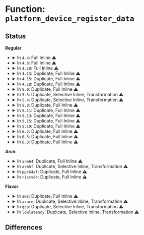 # Function: <code>platform_device_register_data</code>

## Status
<b>Regular</b>
<ul>
<li>
<details>
<summary>In <code>4.4</code>: Full Inline ⚠️</summary>

**Collision:** Unique Static

**Inline:** Full

**Transformation:** False

**Instances:**

```
In drivers/mfd/adp5520.c (ffffffff81593305)
Location: include/linux/platform_device.h:159
Inline: True
Inline callers:
  - drivers/mfd/adp5520.c:adp5520_probe
  - drivers/mfd/adp5520.c:adp5520_probe
  - drivers/mfd/adp5520.c:adp5520_probe
  - drivers/mfd/adp5520.c:adp5520_probe
```
</details>
</li>
<li>
<details>
<summary>In <code>4.8</code>: Full Inline ⚠️</summary>

**Collision:** Unique Static

**Inline:** Full

**Transformation:** False

**Instances:**

```
In drivers/mfd/adp5520.c (ffffffff815e8145)
Location: include/linux/platform_device.h:160
Inline: True
Inline callers:
  - drivers/mfd/adp5520.c:adp5520_probe
  - drivers/mfd/adp5520.c:adp5520_probe
  - drivers/mfd/adp5520.c:adp5520_probe
  - drivers/mfd/adp5520.c:adp5520_probe
```
</details>
</li>
<li>
<details>
<summary>In <code>4.10</code>: Full Inline ⚠️</summary>

**Collision:** Unique Static

**Inline:** Full

**Transformation:** False

**Instances:**

```
In drivers/mfd/adp5520.c (ffffffff81614f55)
Location: include/linux/platform_device.h:160
Inline: True
Inline callers:
  - drivers/mfd/adp5520.c:adp5520_probe
  - drivers/mfd/adp5520.c:adp5520_probe
  - drivers/mfd/adp5520.c:adp5520_probe
  - drivers/mfd/adp5520.c:adp5520_probe
```
</details>
</li>
<li>
<details>
<summary>In <code>4.13</code>: Duplicate, Full Inline ⚠️</summary>

**Collision:** Static Duplication

**Inline:** Full

**Transformation:** False

**Instances:**

```
In drivers/mfd/adp5520.c (ffffffff81628f45)
Location: include/linux/platform_device.h:160
Inline: True
Inline callers:
  - drivers/mfd/adp5520.c:adp5520_probe
  - drivers/mfd/adp5520.c:adp5520_probe
  - drivers/mfd/adp5520.c:adp5520_probe
  - drivers/mfd/adp5520.c:adp5520_probe
```
```
In drivers/platform/x86/pmc_atom.c (ffffffff82106a1d)
Location: include/linux/platform_device.h:160
Inline: True
Inline callers:
  - drivers/platform/x86/pmc_atom.c:pmc_atom_init
```
</details>
</li>
<li>
<details>
<summary>In <code>4.15</code>: Duplicate, Full Inline ⚠️</summary>

**Collision:** Static Duplication

**Inline:** Full

**Transformation:** False

**Instances:**

```
In drivers/mfd/adp5520.c (ffffffff8169185b)
Location: include/linux/platform_device.h:160
Inline: True
Inline callers:
  - drivers/mfd/adp5520.c:adp5520_probe
  - drivers/mfd/adp5520.c:adp5520_probe
  - drivers/mfd/adp5520.c:adp5520_probe
  - drivers/mfd/adp5520.c:adp5520_probe
```
```
In drivers/platform/x86/pmc_atom.c (ffffffff8271037a)
Location: include/linux/platform_device.h:160
Inline: True
Inline callers:
  - drivers/platform/x86/pmc_atom.c:pmc_atom_init
```
</details>
</li>
<li>
<details>
<summary>In <code>4.18</code>: Duplicate, Full Inline ⚠️</summary>

**Collision:** Static Duplication

**Inline:** Full

**Transformation:** False

**Instances:**

```
In drivers/acpi/acpi_apd.c (ffffffff815810dc)
Location: include/linux/platform_device.h:160
Inline: True
Inline callers:
  - drivers/acpi/acpi_apd.c:st_misc_setup
```
```
In drivers/mfd/adp5520.c (ffffffff816cd991)
Location: include/linux/platform_device.h:160
Inline: True
Inline callers:
  - drivers/mfd/adp5520.c:adp5520_probe
  - drivers/mfd/adp5520.c:adp5520_probe
  - drivers/mfd/adp5520.c:adp5520_probe
  - drivers/mfd/adp5520.c:adp5520_probe
```
```
In drivers/platform/x86/pmc_atom.c (ffffffff8273a618)
Location: include/linux/platform_device.h:160
Inline: True
Inline callers:
  - drivers/platform/x86/pmc_atom.c:pmc_atom_init
```
</details>
</li>
<li>
<details>
<summary>In <code>5.0</code>: Duplicate, Full Inline ⚠️</summary>

**Collision:** Static Duplication

**Inline:** Full

**Transformation:** False

**Instances:**

```
In drivers/acpi/acpi_apd.c (ffffffff8159927c)
Location: include/linux/platform_device.h:161
Inline: True
Inline callers:
  - drivers/acpi/acpi_apd.c:st_misc_setup
```
```
In drivers/mfd/adp5520.c (ffffffff816eef51)
Location: include/linux/platform_device.h:161
Inline: True
Inline callers:
  - drivers/mfd/adp5520.c:adp5520_probe
  - drivers/mfd/adp5520.c:adp5520_probe
  - drivers/mfd/adp5520.c:adp5520_probe
  - drivers/mfd/adp5520.c:adp5520_probe
```
```
In drivers/platform/x86/pmc_atom.c (ffffffff828f45f9)
Location: include/linux/platform_device.h:161
Inline: True
Inline callers:
  - drivers/platform/x86/pmc_atom.c:pmc_atom_init
```
</details>
</li>
<li>
<details>
<summary>In <code>5.3</code>: Duplicate, Selective Inline, Transformation ⚠️</summary>

**Collision:** Static Duplication

**Inline:** Selective

**Transformation:** True

**Instances:**

```
In drivers/acpi/acpi_apd.c (ffffffff815ca620)
Location: include/linux/platform_device.h:164
Inline: True
Direct callers:
  - drivers/acpi/acpi_apd.c:st_misc_setup
```
```
In drivers/mfd/adp5520.c (ffffffff817285e5)
Location: include/linux/platform_device.h:164
Inline: True
Inline callers:
  - drivers/mfd/adp5520.c:adp5520_probe
  - drivers/mfd/adp5520.c:adp5520_probe
  - drivers/mfd/adp5520.c:adp5520_probe
  - drivers/mfd/adp5520.c:adp5520_probe
```
```
In drivers/platform/x86/pmc_atom.c (ffffffff8290fec1)
Location: include/linux/platform_device.h:164
Inline: True
Inline callers:
  - drivers/platform/x86/pmc_atom.c:pmc_atom_init
```
**Symbols:**

```
ffffffff815ca620-ffffffff815ca684: platform_device_register_data.constprop.0 (STB_LOCAL)
```
</details>
</li>
<li>
<details>
<summary>In <code>5.4</code>: Duplicate, Selective Inline, Transformation ⚠️</summary>

**Collision:** Static Duplication

**Inline:** Selective

**Transformation:** True

**Instances:**

```
In kernel/time/alarmtimer.c (ffffffff8113f844)
Location: include/linux/platform_device.h:170
Inline: True
Inline callers:
  - kernel/time/alarmtimer.c:alarmtimer_rtc_add_device
```
```
In drivers/acpi/acpi_apd.c (ffffffff815eb830)
Location: include/linux/platform_device.h:170
Inline: True
Direct callers:
  - drivers/acpi/acpi_apd.c:st_misc_setup
```
```
In drivers/mfd/adp5520.c (ffffffff8174c835)
Location: include/linux/platform_device.h:170
Inline: True
Inline callers:
  - drivers/mfd/adp5520.c:adp5520_probe
  - drivers/mfd/adp5520.c:adp5520_probe
  - drivers/mfd/adp5520.c:adp5520_probe
  - drivers/mfd/adp5520.c:adp5520_probe
```
```
In drivers/platform/x86/pmc_atom.c (ffffffff82919bd5)
Location: include/linux/platform_device.h:170
Inline: True
Inline callers:
  - drivers/platform/x86/pmc_atom.c:pmc_atom_init
```
**Symbols:**

```
ffffffff815eb830-ffffffff815eb894: platform_device_register_data.constprop.0 (STB_LOCAL)
```
</details>
</li>
<li>
<details>
<summary>In <code>5.8</code>: Duplicate, Full Inline ⚠️</summary>

**Collision:** Static Duplication

**Inline:** Full

**Transformation:** False

**Instances:**

```
In kernel/time/alarmtimer.c (ffffffff8114e372)
Location: include/linux/platform_device.h:180
Inline: True
Inline callers:
  - kernel/time/alarmtimer.c:alarmtimer_rtc_add_device
```
```
In drivers/acpi/acpi_apd.c (ffffffff81697390)
Location: include/linux/platform_device.h:180
Inline: True
Inline callers:
  - drivers/acpi/acpi_apd.c:st_misc_setup
```
```
In drivers/mfd/adp5520.c (ffffffff8180a886)
Location: include/linux/platform_device.h:180
Inline: True
Inline callers:
  - drivers/mfd/adp5520.c:adp5520_probe
  - drivers/mfd/adp5520.c:adp5520_probe
  - drivers/mfd/adp5520.c:adp5520_probe
  - drivers/mfd/adp5520.c:adp5520_probe
```
```
In drivers/platform/x86/pmc_atom.c (ffffffff819c5c6b)
Location: include/linux/platform_device.h:180
Inline: True
Inline callers:
  - drivers/platform/x86/pmc_atom.c:pmc_setup_clks
```
</details>
</li>
<li>
<details>
<summary>In <code>5.11</code>: Duplicate, Full Inline ⚠️</summary>

**Collision:** Static Duplication

**Inline:** Full

**Transformation:** False

**Instances:**

```
In kernel/time/alarmtimer.c (ffffffff8114a602)
Location: include/linux/platform_device.h:189
Inline: True
Inline callers:
  - kernel/time/alarmtimer.c:alarmtimer_rtc_add_device
```
```
In drivers/acpi/acpi_apd.c (ffffffff816b4400)
Location: include/linux/platform_device.h:189
Inline: True
Inline callers:
  - drivers/acpi/acpi_apd.c:fch_misc_setup
```
```
In drivers/mfd/adp5520.c (ffffffff8181a1b6)
Location: include/linux/platform_device.h:189
Inline: True
Inline callers:
  - drivers/mfd/adp5520.c:adp5520_probe
  - drivers/mfd/adp5520.c:adp5520_probe
  - drivers/mfd/adp5520.c:adp5520_probe
  - drivers/mfd/adp5520.c:adp5520_probe
```
```
In drivers/platform/x86/pmc_atom.c (ffffffff81c2d632)
Location: include/linux/platform_device.h:189
Inline: True
Inline callers:
  - drivers/platform/x86/pmc_atom.c:pmc_setup_clks
```
</details>
</li>
<li>
<details>
<summary>In <code>5.13</code>: Duplicate, Full Inline ⚠️</summary>

**Collision:** Static Duplication

**Inline:** Full

**Transformation:** False

**Instances:**

```
In kernel/time/alarmtimer.c (ffffffff8114babf)
Location: include/linux/platform_device.h:189
Inline: True
Inline callers:
  - kernel/time/alarmtimer.c:alarmtimer_rtc_add_device
```
```
In drivers/acpi/acpi_apd.c (ffffffff81696630)
Location: include/linux/platform_device.h:189
Inline: True
Inline callers:
  - drivers/acpi/acpi_apd.c:fch_misc_setup
```
```
In drivers/mfd/adp5520.c (ffffffff817fd8d6)
Location: include/linux/platform_device.h:189
Inline: True
Inline callers:
  - drivers/mfd/adp5520.c:adp5520_probe
  - drivers/mfd/adp5520.c:adp5520_probe
  - drivers/mfd/adp5520.c:adp5520_probe
  - drivers/mfd/adp5520.c:adp5520_probe
```
```
In drivers/platform/x86/pmc_atom.c (ffffffff81c1f9ca)
Location: include/linux/platform_device.h:189
Inline: True
```
</details>
</li>
<li>
<details>
<summary>In <code>5.15</code>: Duplicate, Full Inline ⚠️</summary>

**Collision:** Static Duplication

**Inline:** Full

**Transformation:** False

**Instances:**

```
In kernel/time/alarmtimer.c (ffffffff8116f7cf)
Location: include/linux/platform_device.h:186
Inline: True
Inline callers:
  - kernel/time/alarmtimer.c:alarmtimer_rtc_add_device
```
```
In drivers/acpi/acpi_apd.c (ffffffff8170c3d0)
Location: include/linux/platform_device.h:186
Inline: True
Inline callers:
  - drivers/acpi/acpi_apd.c:fch_misc_setup
```
```
In drivers/mfd/adp5520.c (ffffffff81887676)
Location: include/linux/platform_device.h:186
Inline: True
Inline callers:
  - drivers/mfd/adp5520.c:adp5520_probe
  - drivers/mfd/adp5520.c:adp5520_probe
  - drivers/mfd/adp5520.c:adp5520_probe
  - drivers/mfd/adp5520.c:adp5520_probe
```
```
In drivers/platform/x86/pmc_atom.c (ffffffff81d31246)
Location: include/linux/platform_device.h:186
Inline: True
```
</details>
</li>
<li>
<details>
<summary>In <code>5.19</code>: Duplicate, Full Inline ⚠️</summary>

**Collision:** Static Duplication

**Inline:** Full

**Transformation:** False

**Instances:**

```
In kernel/time/alarmtimer.c (ffffffff811a3d12)
Location: include/linux/platform_device.h:190
Inline: True
Inline callers:
  - kernel/time/alarmtimer.c:alarmtimer_rtc_add_device
```
```
In drivers/acpi/acpi_apd.c (ffffffff8183aa53)
Location: include/linux/platform_device.h:190
Inline: True
Inline callers:
  - drivers/acpi/acpi_apd.c:fch_misc_setup
```
```
In drivers/mfd/adp5520.c (ffffffff819d0631)
Location: include/linux/platform_device.h:190
Inline: True
Inline callers:
  - drivers/mfd/adp5520.c:adp5520_probe
  - drivers/mfd/adp5520.c:adp5520_probe
  - drivers/mfd/adp5520.c:adp5520_probe
  - drivers/mfd/adp5520.c:adp5520_probe
```
```
In drivers/platform/x86/pmc_atom.c (ffffffff81efd697)
Location: include/linux/platform_device.h:190
Inline: True
```
</details>
</li>
<li>
<details>
<summary>In <code>6.2</code>: Duplicate, Full Inline ⚠️</summary>

**Collision:** Static Duplication

**Inline:** Full

**Transformation:** False

**Instances:**

```
In kernel/time/alarmtimer.c (ffffffff811e3586)
Location: include/linux/platform_device.h:190
Inline: True
Inline callers:
  - kernel/time/alarmtimer.c:alarmtimer_rtc_add_device
```
```
In drivers/acpi/acpi_apd.c (ffffffff819700ba)
Location: include/linux/platform_device.h:190
Inline: True
Inline callers:
  - drivers/acpi/acpi_apd.c:fch_misc_setup
```
```
In drivers/mfd/adp5520.c (ffffffff81b49868)
Location: include/linux/platform_device.h:190
Inline: True
Inline callers:
  - drivers/mfd/adp5520.c:adp5520_probe
  - drivers/mfd/adp5520.c:adp5520_probe
  - drivers/mfd/adp5520.c:adp5520_probe
  - drivers/mfd/adp5520.c:adp5520_probe
```
```
In drivers/platform/x86/pmc_atom.c (ffffffff81d713a9)
Location: include/linux/platform_device.h:190
Inline: True
```
```
In drivers/remoteproc/remoteproc_core.c (ffffffff81d76c35)
Location: include/linux/platform_device.h:190
Inline: True
Inline callers:
  - drivers/remoteproc/remoteproc_core.c:rproc_handle_vdev
```
</details>
</li>
<li>
<details>
<summary>In <code>6.5</code>: Duplicate, Full Inline ⚠️</summary>

**Collision:** Static Duplication

**Inline:** Full

**Transformation:** False

**Instances:**

```
In kernel/time/alarmtimer.c (ffffffff811f7bd6)
Location: include/linux/platform_device.h:190
Inline: True
Inline callers:
  - kernel/time/alarmtimer.c:alarmtimer_rtc_add_device
```
```
In drivers/acpi/acpi_apd.c (ffffffff819b6684)
Location: include/linux/platform_device.h:190
Inline: True
Inline callers:
  - drivers/acpi/acpi_apd.c:fch_misc_setup
```
```
In drivers/mfd/adp5520.c (ffffffff81b9ccb5)
Location: include/linux/platform_device.h:190
Inline: True
Inline callers:
  - drivers/mfd/adp5520.c:adp5520_probe
  - drivers/mfd/adp5520.c:adp5520_probe
  - drivers/mfd/adp5520.c:adp5520_probe
  - drivers/mfd/adp5520.c:adp5520_probe
```
```
In drivers/platform/x86/pmc_atom.c (ffffffff81ddf05c)
Location: include/linux/platform_device.h:190
Inline: True
```
```
In drivers/remoteproc/remoteproc_core.c (ffffffff81de4b75)
Location: include/linux/platform_device.h:190
Inline: True
Inline callers:
  - drivers/remoteproc/remoteproc_core.c:rproc_handle_vdev
```
</details>
</li>
<li>
<details>
<summary>In <code>6.8</code>: Duplicate, Full Inline ⚠️</summary>

**Collision:** Static Duplication

**Inline:** Full

**Transformation:** False

**Instances:**

```
In kernel/time/alarmtimer.c (ffffffff8120dd76)
Location: include/linux/platform_device.h:218
Inline: True
Inline callers:
  - kernel/time/alarmtimer.c:alarmtimer_rtc_add_device
```
```
In drivers/acpi/acpi_apd.c (ffffffff81a00c04)
Location: include/linux/platform_device.h:218
Inline: True
Inline callers:
  - drivers/acpi/acpi_apd.c:fch_misc_setup
```
```
In drivers/mfd/adp5520.c (ffffffff81bf0ca5)
Location: include/linux/platform_device.h:218
Inline: True
Inline callers:
  - drivers/mfd/adp5520.c:adp5520_probe
  - drivers/mfd/adp5520.c:adp5520_probe
  - drivers/mfd/adp5520.c:adp5520_probe
  - drivers/mfd/adp5520.c:adp5520_probe
```
```
In drivers/platform/x86/pmc_atom.c (ffffffff81e94f9c)
Location: include/linux/platform_device.h:218
Inline: True
```
```
In drivers/remoteproc/remoteproc_core.c (ffffffff81e9ac65)
Location: include/linux/platform_device.h:218
Inline: True
Inline callers:
  - drivers/remoteproc/remoteproc_core.c:rproc_handle_vdev
```
</details>
</li>
</ul>
<b>Arch</b>
<ul>
<li>
<details>
<summary>In <code>arm64</code>: Duplicate, Full Inline ⚠️</summary>

**Collision:** Static Duplication

**Inline:** Full

**Transformation:** False

**Instances:**

```
In kernel/time/alarmtimer.c (ffff8000101a9fd0)
Location: include/linux/platform_device.h:170
Inline: True
Inline callers:
  - kernel/time/alarmtimer.c:alarmtimer_rtc_add_device
```
```
In drivers/mfd/adp5520.c (ffff80001094ad0c)
Location: include/linux/platform_device.h:170
Inline: True
Inline callers:
  - drivers/mfd/adp5520.c:adp5520_probe
  - drivers/mfd/adp5520.c:adp5520_probe
  - drivers/mfd/adp5520.c:adp5520_probe
  - drivers/mfd/adp5520.c:adp5520_probe
```
```
In drivers/cpufreq/cpufreq-dt-platdev.c (ffff8000114a1f60)
Location: include/linux/platform_device.h:170
Inline: True
Inline callers:
  - drivers/cpufreq/cpufreq-dt-platdev.c:cpufreq_dt_platdev_init
```
```
In drivers/firmware/raspberrypi.c (ffff800010b4e9d4)
Location: include/linux/platform_device.h:170
Inline: True
Inline callers:
  - drivers/firmware/raspberrypi.c:rpi_firmware_probe
  - drivers/firmware/raspberrypi.c:rpi_firmware_probe
```
```
In drivers/firmware/efi/arm-init.c (ffff8000114a7210)
Location: include/linux/platform_device.h:170
Inline: True
Inline callers:
  - drivers/firmware/efi/arm-init.c:register_gop_device
```
</details>
</li>
<li>
<details>
<summary>In <code>armhf</code>: Duplicate, Selective Inline, Transformation ⚠️</summary>

**Collision:** Static Duplication

**Inline:** Selective

**Transformation:** True

**Instances:**

```
In kernel/time/alarmtimer.c (c03f4d54)
Location: include/linux/platform_device.h:170
Inline: True
Inline callers:
  - kernel/time/alarmtimer.c:alarmtimer_rtc_add_device
```
```
In fs/pstore/ram.c (c06d713c)
Location: include/linux/platform_device.h:170
Inline: True
Direct callers:
  - fs/pstore/ram.c:ramoops_init
```
```
In drivers/mfd/adp5520.c (c0a339a4)
Location: include/linux/platform_device.h:170
Inline: True
Inline callers:
  - drivers/mfd/adp5520.c:adp5520_probe
  - drivers/mfd/adp5520.c:adp5520_probe
  - drivers/mfd/adp5520.c:adp5520_probe
  - drivers/mfd/adp5520.c:adp5520_probe
```
```
In drivers/cpufreq/cpufreq-dt-platdev.c (c15a3f84)
Location: include/linux/platform_device.h:170
Inline: True
Inline callers:
  - drivers/cpufreq/cpufreq-dt-platdev.c:cpufreq_dt_platdev_init
```
```
In drivers/cpufreq/ti-cpufreq.c (c0c01084)
Location: include/linux/platform_device.h:170
Inline: True
Inline callers:
  - drivers/cpufreq/ti-cpufreq.c:ti_cpufreq_init
```
```
In drivers/firmware/efi/arm-init.c (c15a9cc4)
Location: include/linux/platform_device.h:170
Inline: True
Inline callers:
  - drivers/firmware/efi/arm-init.c:register_gop_device
```
```
In sound/soc/fsl/fsl_ssi.c (c0cc0a94)
Location: include/linux/platform_device.h:170
Inline: True
Inline callers:
  - sound/soc/fsl/fsl_ssi.c:fsl_ssi_probe
```
**Symbols:**

```
c06d713c-c06d71c8: platform_device_register_data.constprop.0 (STB_LOCAL)
```
</details>
</li>
<li>
<details>
<summary>In <code>ppc64el</code>: Duplicate, Full Inline ⚠️</summary>

**Collision:** Static Duplication

**Inline:** Full

**Transformation:** False

**Instances:**

```
In arch/powerpc/kernel/time.c (c000000001348b88)
Location: include/linux/platform_device.h:170
Inline: True
Inline callers:
  - arch/powerpc/kernel/time.c:rtc_init
```
```
In kernel/time/alarmtimer.c (c00000000020ce90)
Location: include/linux/platform_device.h:170
Inline: True
Inline callers:
  - kernel/time/alarmtimer.c:alarmtimer_rtc_add_device
```
```
In drivers/mfd/adp5520.c (c0000000009f6664)
Location: include/linux/platform_device.h:170
Inline: True
Inline callers:
  - drivers/mfd/adp5520.c:adp5520_probe
  - drivers/mfd/adp5520.c:adp5520_probe
  - drivers/mfd/adp5520.c:adp5520_probe
  - drivers/mfd/adp5520.c:adp5520_probe
```
</details>
</li>
<li>
<details>
<summary>In <code>riscv64</code>: Duplicate, Full Inline ⚠️</summary>

**Collision:** Static Duplication

**Inline:** Full

**Transformation:** False

**Instances:**

```
In kernel/time/alarmtimer.c (ffffffe000135230)
Location: include/linux/platform_device.h:170
Inline: True
```
```
In drivers/mfd/adp5520.c (ffffffe0005bc59c)
Location: include/linux/platform_device.h:170
Inline: True
Inline callers:
  - drivers/mfd/adp5520.c:adp5520_probe
  - drivers/mfd/adp5520.c:adp5520_probe
  - drivers/mfd/adp5520.c:adp5520_probe
  - drivers/mfd/adp5520.c:adp5520_probe
```
</details>
</li>
</ul>
<b>Flavor</b>
<ul>
<li>
<details>
<summary>In <code>aws</code>: Duplicate, Full Inline ⚠️</summary>

**Collision:** Static Duplication

**Inline:** Full

**Transformation:** False

**Instances:**

```
In kernel/time/alarmtimer.c (ffffffff81137ff4)
Location: include/linux/platform_device.h:170
Inline: True
Inline callers:
  - kernel/time/alarmtimer.c:alarmtimer_rtc_add_device
```
```
In drivers/platform/x86/pmc_atom.c (ffffffff828fecde)
Location: include/linux/platform_device.h:170
Inline: True
Inline callers:
  - drivers/platform/x86/pmc_atom.c:pmc_atom_init
```
</details>
</li>
<li>
<details>
<summary>In <code>azure</code>: Duplicate, Selective Inline, Transformation ⚠️</summary>

**Collision:** Static Duplication

**Inline:** Selective

**Transformation:** True

**Instances:**

```
In kernel/time/alarmtimer.c (ffffffff8112aa44)
Location: include/linux/platform_device.h:170
Inline: True
Inline callers:
  - kernel/time/alarmtimer.c:alarmtimer_rtc_add_device
```
```
In drivers/acpi/acpi_apd.c (ffffffff815c6250)
Location: include/linux/platform_device.h:170
Inline: True
Direct callers:
  - drivers/acpi/acpi_apd.c:st_misc_setup
```
```
In drivers/platform/x86/pmc_atom.c (ffffffff828f6841)
Location: include/linux/platform_device.h:170
Inline: True
Inline callers:
  - drivers/platform/x86/pmc_atom.c:pmc_atom_init
```
**Symbols:**

```
ffffffff815c6250-ffffffff815c62b4: platform_device_register_data.constprop.0 (STB_LOCAL)
```
</details>
</li>
<li>
<details>
<summary>In <code>gcp</code>: Duplicate, Selective Inline, Transformation ⚠️</summary>

**Collision:** Static Duplication

**Inline:** Selective

**Transformation:** True

**Instances:**

```
In kernel/time/alarmtimer.c (ffffffff81135d14)
Location: include/linux/platform_device.h:170
Inline: True
Inline callers:
  - kernel/time/alarmtimer.c:alarmtimer_rtc_add_device
```
```
In drivers/acpi/acpi_apd.c (ffffffff815dfb10)
Location: include/linux/platform_device.h:170
Inline: True
Direct callers:
  - drivers/acpi/acpi_apd.c:st_misc_setup
```
```
In drivers/mfd/adp5520.c (ffffffff8173fcf5)
Location: include/linux/platform_device.h:170
Inline: True
Inline callers:
  - drivers/mfd/adp5520.c:adp5520_probe
  - drivers/mfd/adp5520.c:adp5520_probe
  - drivers/mfd/adp5520.c:adp5520_probe
  - drivers/mfd/adp5520.c:adp5520_probe
```
```
In drivers/platform/x86/pmc_atom.c (ffffffff82913f70)
Location: include/linux/platform_device.h:170
Inline: True
Inline callers:
  - drivers/platform/x86/pmc_atom.c:pmc_atom_init
```
**Symbols:**

```
ffffffff815dfb10-ffffffff815dfb74: platform_device_register_data.constprop.0 (STB_LOCAL)
```
</details>
</li>
<li>
<details>
<summary>In <code>lowlatency</code>: Duplicate, Selective Inline, Transformation ⚠️</summary>

**Collision:** Static Duplication

**Inline:** Selective

**Transformation:** True

**Instances:**

```
In kernel/time/alarmtimer.c (ffffffff81142764)
Location: include/linux/platform_device.h:170
Inline: True
Inline callers:
  - kernel/time/alarmtimer.c:alarmtimer_rtc_add_device
```
```
In drivers/acpi/acpi_apd.c (ffffffff815f99d0)
Location: include/linux/platform_device.h:170
Inline: True
Direct callers:
  - drivers/acpi/acpi_apd.c:st_misc_setup
```
```
In drivers/mfd/adp5520.c (ffffffff8175b135)
Location: include/linux/platform_device.h:170
Inline: True
Inline callers:
  - drivers/mfd/adp5520.c:adp5520_probe
  - drivers/mfd/adp5520.c:adp5520_probe
  - drivers/mfd/adp5520.c:adp5520_probe
  - drivers/mfd/adp5520.c:adp5520_probe
```
```
In drivers/platform/x86/pmc_atom.c (ffffffff8291ac37)
Location: include/linux/platform_device.h:170
Inline: True
Inline callers:
  - drivers/platform/x86/pmc_atom.c:pmc_atom_init
```
**Symbols:**

```
ffffffff815f99d0-ffffffff815f9a34: platform_device_register_data.constprop.0 (STB_LOCAL)
```
</details>
</li>
</ul>

## Differences
